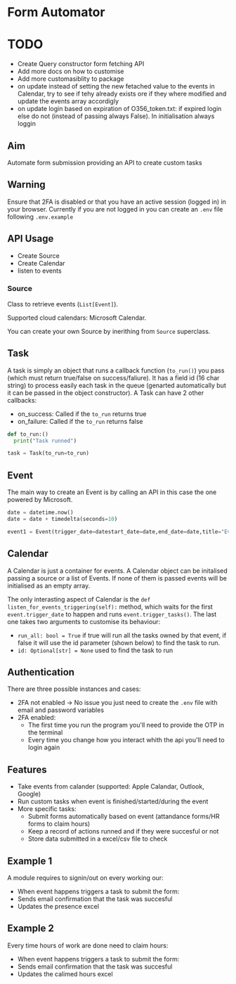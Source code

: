 # Form Automator

# TODO

- Create Query constructor form fetching API
- Add more docs on how to customise
- Add more customasiblity to package
- on update instead of setting the new fetached value to the events in Calendar, try to see if tehy already exists ore if they where modified and update the events array accordigly
- on update login based on expiration of O356_token.txt:
  if expired login else do not (instead of passing always False). In initialisation always loggin

## Aim

Automate form submission providing an API to create custom tasks

## Warning

Ensure that 2FA is disabled or that you have an active session (logged in) in your browser.
Currently if you are not logged in you can create an `.env` file following `.env.example`

## API Usage

- Create Source
- Create Calendar
- listen to events

### Source

Class to retrieve events (`List[Event]`).

Supported cloud calendars: Microsoft Calendar.

You can create your own Source by inerithing from `Source` superclass.

## Task

A task is simply an object that runs a callback function (`to_run()`) you pass (which must return true/false on success/faliure).
It has a field id (16 char string) to process easily each task in the queue (genarted automatically but it can be passed in the object constructor).
A Task can have 2 other callbacks:

- on_success: Called if the `to_run` returns true
- on_failure: Called if the `to_run` returns false

```python
def to_run:()
  print("Task runned")

task = Task(to_run=to_run)
```

## Event

The main way to create an Event is by calling an API in this case the one powered by Microsoft.

```python
date = datetime.now()
date = date + timedelta(seconds=10)

event1 = Event(trigger_date=datestart_date=date,end_date=date,title="Event 1", tasks=[task])
```

## Calendar

A Calendar is just a container for events. A Calendar object can be initalised passing a source or a list of Events. If none of them is passed events will be initialised as an empty array.

The only interasting aspect of Calendar is the `def listen_for_events_triggering(self):` method, which waits for the first `event.trigger_date` to happen and runs `event.trigger_tasks()`.
The last one takes two arguments to customise its behaviour:

- `run_all: bool = True` if true will run all the tasks owned by that event, if false it will use the id parameter (shown below) to find the task to run.
- `id: Optional[str] = None` used to find the task to run

## Authentication

There are three possible instances and cases:

- 2FA not enabled -> No issue you just need to create the `.env` file with email and password variables
- 2FA enabled:
  - The first time you run the program you'll need to provide the OTP in the terminal
  - Every time you change how you interact whith the api you'll need to login again

## Features

- Take events from calander (supported: Apple Calandar, Outlook, Google)
- Run custom tasks when event is finished/started/during the event
- More specific tasks:
  - Submit forms automatically based on event (attandance forms/HR forms to claim hours)
  - Keep a record of actions runned and if they were succesful or not
  - Store data submitted in a excel/csv file to check

## Example 1

A module requires to signin/out on every working our:

- When event happens triggers a task to submit the form:
- Sends email confirmation that the task was succesful
- Updates the presence excel

## Example 2

Every time hours of work are done need to claim hours:

- When event happens triggers a task to submit the form:
- Sends email confirmation that the task was succesful
- Updates the calimed hours excel
